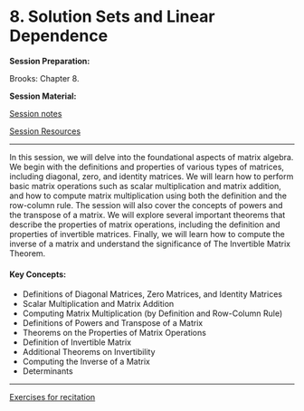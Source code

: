 # 8. Solution Sets and Linear Dependence

**Session Preparation:**

Brooks: Chapter 8.

**Session Material:**

[Session notes](https://drive.google.com/file/d/10DUxd8bwDvTrlXp2k5O9uYZmjONJIeNO/view?usp=sharing)

[Session Resources](https://viaucdk-my.sharepoint.com/:f:/g/personal/rib_viauc_dk/EghXF8209dVDlt1O_HZ1pBQBlAJpOv9rY2FdTBL7wytBfw?e=4BfKeR)

--------------------------

In this session, we will delve into the foundational aspects of matrix algebra. We begin with the definitions and properties of various types of matrices, including diagonal, zero, and identity matrices. We will learn how to perform basic matrix operations such as scalar multiplication and matrix addition, and how to compute matrix multiplication using both the definition and the row-column rule. The session will also cover the concepts of powers and the transpose of a matrix. We will explore several important theorems that describe the properties of matrix operations, including the definition and properties of invertible matrices. Finally, we will learn how to compute the inverse of a matrix and understand the significance of The Invertible Matrix Theorem.

#### Key Concepts:
- Definitions of Diagonal Matrices, Zero Matrices, and Identity Matrices
- Scalar Multiplication and Matrix Addition
- Computing Matrix Multiplication (by Definition and Row-Column Rule)
- Definitions of Powers and Transpose of a Matrix
- Theorems on the Properties of Matrix Operations
- Definition of Invertible Matrix
- Additional Theorems on Invertibility 
- Computing the Inverse of a Matrix
- Determinants
--------------------------

[Exercises for recitation](https://viaucdk-my.sharepoint.com/:b:/g/personal/rib_viauc_dk/EY7WcLodEshGuFo8tq2CEAwBbfsS-EADe3BtTjyrMKi2Sw?e=upqiOX)